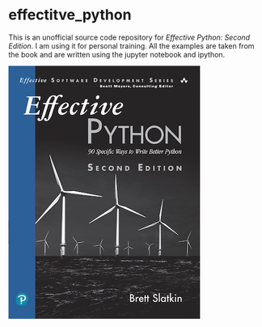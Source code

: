 # effectitve_python


This is an unofficial source code repository for _Effective Python: Second Edition_. I am using it for personal training. All the examples are taken from the book and are written using the jupyter notebook and ipython.

[![Cover](./cover.jpg)](https://effectivepython.com)

